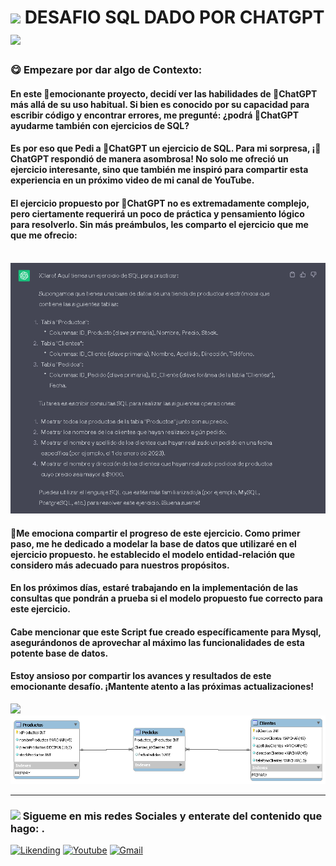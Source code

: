 # <img src='https://em-content.zobj.net/source/microsoft-teams/363/backhand-index-pointing-right_1f449.png' width='30'> DESAFIO SQL DADO POR CHATGPT <img src='https://em-content.zobj.net/source/microsoft-teams/363/robot_1f916.png' width='30'>

### 😋 Empezare por dar algo de Contexto:

#### En este 🚀emocionante proyecto, decidí ver las habilidades de 🤖ChatGPT más allá de su uso habitual. Si bien es conocido por su capacidad para escribir código y encontrar errores, me pregunté: ¿podrá 🤖ChatGPT ayudarme también con ejercicios de SQL?

#### Es por eso que Pedi a 🤖ChatGPT un ejercicio de SQL. Para mi sorpresa, ¡🤖ChatGPT respondió de manera asombrosa! No solo me ofreció un ejercicio interesante, sino que también me inspiró para compartir esta experiencia en un próximo video de mi canal de YouTube.

#### El ejercicio propuesto por 🤖ChatGPT no es extremadamente complejo, pero ciertamente requerirá un poco de práctica y pensamiento lógico para resolverlo. Sin más preámbulos, les comparto el ejercicio que me que me ofrecio: 
<br>

<center><img src='./ejercicio.PNG'></center>

#### 🚀Me emociona compartir el progreso de este ejercicio. Como primer paso, me he dedicado a modelar la base de datos que utilizaré en el ejercicio propuesto. he establecido el modelo entidad-relación que considero más adecuado para nuestros propósitos.

#### En los próximos días, estaré trabajando en la implementación de las consultas que pondrán a prueba si el modelo propuesto fue correcto para este ejercicio.

#### Cabe mencionar que este Script fue creado específicamente para Mysql, asegurándonos de aprovechar al máximo las funcionalidades de esta potente base de datos.

#### Estoy ansioso por compartir los avances y resultados de este emocionante desafío. ¡Mantente atento a las próximas actualizaciones!

<img src="https://img.shields.io/badge/MySQL-3A5EFF?style=for-the-badge&logo=mysql&logoColor=white">

<br>

<center><img src='./modelo.png'></center>

<hr>

### <img src='https://em-content.zobj.net/source/microsoft-teams/363/winking-face-with-tongue_1f61c.png' width='20'> Sigueme en mis redes Sociales y enterate del contenido que hago: .

<a target="_blank" href="https://www.linkedin.com/in/henry-daniel-quintero-henriquez/">![Likending](https://img.shields.io/badge/LinkedIn-0077B5?style=for-the-badge&logo=linkedin&logoColor=white)</a>
<a target="_blank" href="https://www.youtube.com/@DanielQuinteroHenriquez">![Youtube](https://img.shields.io/badge/YouTube-FF0000?style=for-the-badge&logo=youtube&logoColor=white)</a> 
<a target="_blank" href="mailto:danielquinterohenriquez@gmail.com">![Gmail](https://img.shields.io/badge/Gmail-D14836?style=for-the-badge&logo=gmail&logoColor=white)</a>
